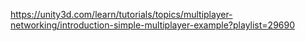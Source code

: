 https://unity3d.com/learn/tutorials/topics/multiplayer-networking/introduction-simple-multiplayer-example?playlist=29690
